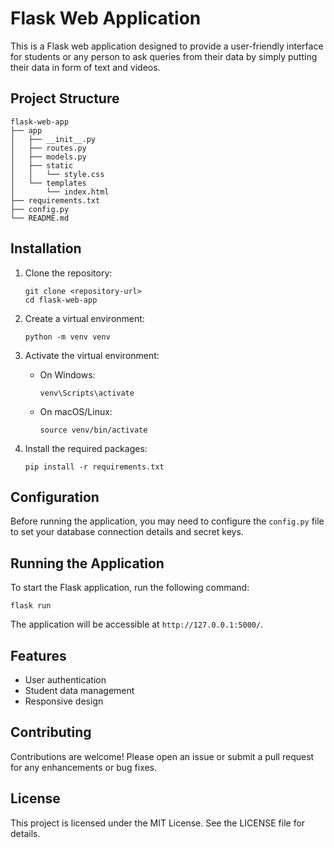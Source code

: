 # Flask Web Application

This is a Flask web application designed to provide a user-friendly interface for students or any person to ask queries from their data by simply putting their data in form of text and videos.

## Project Structure

```
flask-web-app
├── app
│   ├── __init__.py
│   ├── routes.py
│   ├── models.py
│   ├── static
│   │   └── style.css
│   └── templates
│       └── index.html
├── requirements.txt
├── config.py
└── README.md
```

## Installation

1. Clone the repository:
   ```
   git clone <repository-url>
   cd flask-web-app
   ```

2. Create a virtual environment:
   ```
   python -m venv venv
   ```

3. Activate the virtual environment:
   - On Windows:
     ```
     venv\Scripts\activate
     ```
   - On macOS/Linux:
     ```
     source venv/bin/activate
     ```

4. Install the required packages:
   ```
   pip install -r requirements.txt
   ```

## Configuration

Before running the application, you may need to configure the `config.py` file to set your database connection details and secret keys.

## Running the Application

To start the Flask application, run the following command:
```
flask run
```

The application will be accessible at `http://127.0.0.1:5000/`.

## Features

- User authentication
- Student data management
- Responsive design

## Contributing

Contributions are welcome! Please open an issue or submit a pull request for any enhancements or bug fixes.

## License

This project is licensed under the MIT License. See the LICENSE file for details.